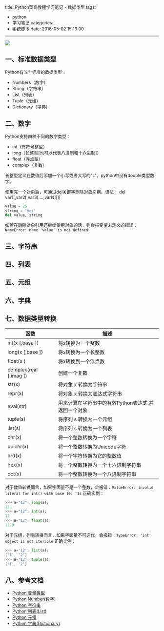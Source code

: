 title: Python菜鸟教程学习笔记 - 数据类型
tags:
  - python
  - 学习笔记
categories:
  - 系统脚本
date: 2016-05-02 15:13:00
---

<img src="/asserts/images/logo/python.png" class="img-logo img-center" />


## 一、标准数据类型
Python有五个标准的数据类型：
- Numbers（数字）
- String（字符串）
- List（列表）
- Tuple（元组）
- Dictionary（字典）


## 二、数字
Python支持四种不同的数字类型：
- int（有符号整型）
- long（长整型[也可以代表八进制和十六进制]）
- float（浮点型）
- complex（复数）

长整型定义在数值后添加一个小写或者大写的"L"，python中没有double类型数字。

使用完一个对象后，可通过del关键字删除对象引用。语法：
del var1[,var2[,var3[....,varN]]]]
``` python
value = 25
string = "yes"
del value, string
```

如若在删除对象引用还继续使用对象的话，则会报变量未定义的错误：`NameError: name 'value' is not defined`


<!-- more -->

## 三、字符串


## 四、列表


## 五、元组


## 六、字典


## 七、数据类型转换
| 函数 | 描述 |
|---|---|
| int(x [,base ])        | 将x转换为一个整数 |
| long(x [,base ])       | 将x转换为一个长整数 |
| float(x )              | 将x转换到一个浮点数 |
| complex(real [,imag ]) | 创建一个复数 |
| str(x)                | 将对象 x 转换为字符串 |
| repr(x)               | 将对象 x 转换为表达式字符串 |
| eval(str)             | 用来计算在字符串中的有效Python表达式,并返回一个对象 |
| tuple(s)              | 将序列 s 转换为一个元组 |
| list(s)               | 将序列 s 转换为一个列表 |
| chr(x)                | 将一个整数转换为一个字符 |
| unichr(x)             | 将一个整数转换为Unicode字符 |
| ord(x)                | 将一个字符转换为它的整数值 |
| hex(x)                | 将一个整数转换为一个十六进制字符串 |
| oct(x)                | 将一个整数转换为一个八进制字符串 |

对于数值转换而言，如果字面量不是一个整数，会报错：`ValueError: invalid literal for int() with base 10: '1s`
正确实例：
``` python
>>> a="12"; long(a);
12L
>>> a="12"; int(a);
12
>>> a="12"; float(a);
12.0
```

对于元组，列表转换而言，如果字面量不可迭代，会报错：`TypeError: 'int' object is not iterable`
正确实例：
``` python
>>> a='12'; list(a);
['1', '2']
>>> a='12'; tuple(a);
('1', '2')
```


## 八、参考文档
- [Python 变量类型](http://www.runoob.com/python/python-variable-types.html)
- [Python Number(数字)](http://www.runoob.com//python/python-numbers.html)
- [Python 字符串](http://www.runoob.com//python/python-strings.html)
- [Python 列表(List)](http://www.runoob.com//python/python-lists.html)
- [Python 元组](http://www.runoob.com//python/python-tuples.html)
- [Python 字典(Dictionary)](http://www.runoob.com//python/python-dictionary.html)
